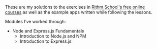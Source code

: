 These are my solutions to the exercises in [Rithm School's free online courses](https://www.rithmschool.com/courses) as well as the example apps written while following the lessons.

Modules I've worked through:
- Node and Express.js Fundamentals
  - Introduction to Node.js and NPM
  - Introduction to Express.js
